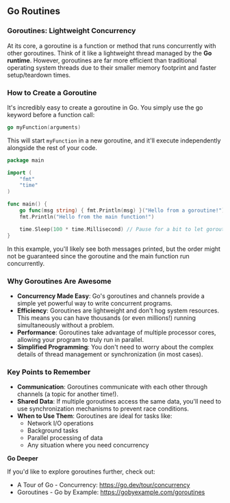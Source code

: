## Go Routines

### Goroutines: Lightweight Concurrency

At its core, a goroutine is a function or method that runs concurrently with other goroutines. Think of it like a lightweight thread managed by the **Go runtime**. However, goroutines are far more efficient than traditional operating system threads due to their smaller memory footprint and faster setup/teardown times.


### How to Create a Goroutine

It's incredibly easy to create a goroutine in Go. You simply use the go keyword before a function call:

```go
go myFunction(arguments)
```

This will start `myFunction` in a new goroutine, and it'll execute independently alongside the rest of your code.

```go
package main

import (
	"fmt"
	"time"
)

func main() {
	go func(msg string) { fmt.Println(msg) }("Hello from a goroutine!")
	fmt.Println("Hello from the main function!")

	time.Sleep(100 * time.Millisecond) // Pause for a bit to let goroutine finish
}
```

In this example, you'll likely see both messages printed, but the order might not be guaranteed since the goroutine and the main function run concurrently.

### Why Goroutines Are Awesome

- **Concurrency Made Easy**: Go's goroutines and channels provide a simple yet powerful way to write concurrent programs.
- **Efficiency**: Goroutines are lightweight and don't hog system resources. This means you can have thousands (or even millions!) running simultaneously without a problem.
- **Performance**: Goroutines take advantage of multiple processor cores, allowing your program to truly run in parallel.
- **Simplified Programming**: You don't need to worry about the complex details of thread management or synchronization (in most cases).

### Key Points to Remember

- **Communication**: Goroutines communicate with each other through channels (a topic for another time!).
- **Shared Data**: If multiple goroutines access the same data, you'll need to use synchronization mechanisms to prevent race conditions.
- **When to Use Them**: Goroutines are ideal for tasks like:
    - Network I/O operations
    - Background tasks
    - Parallel processing of data
    - Any situation where you need concurrency

**Go Deeper**

If you'd like to explore goroutines further, check out:

- A Tour of Go - Concurrency: https://go.dev/tour/concurrency
- Goroutines - Go by Example: https://gobyexample.com/goroutines